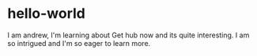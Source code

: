 # hello-world
 I am andrew, I'm learning about Get hub now and its quite interesting.
I am so intrigued and I'm so eager to learn more.
